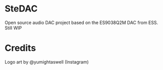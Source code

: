 # SteDAC

Open source audio DAC project based on the ES9038Q2M DAC from ESS. Still WIP

# Credits
Logo art by @yumightaswell (Instagram)